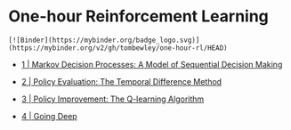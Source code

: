# One-hour Reinforcement Learning

```
[![Binder](https://mybinder.org/badge_logo.svg)](https://mybinder.org/v2/gh/tombewley/one-hour-rl/HEAD)
```

- [1 | Markov Decision Processes: A Model of Sequential Decision Making](1_markov-decision-processes.ipynb)

- [2 | Policy Evaluation: The Temporal Difference Method](2_policy-evaluation.ipynb)

- [3 | Policy Improvement: The Q-learning Algorithm](3_policy-improvement.ipynb)

- [4 | Going Deep](4_going-deep.ipynb)